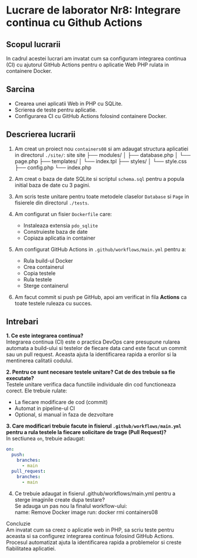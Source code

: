 # Lucrare de laborator Nr8: Integrare continua cu Github Actions

## Scopul lucrarii
In cadrul acestei lucrari am invatat cum sa configuram integrarea continua (CI) cu ajutorul GitHub Actions pentru o aplicatie Web PHP rulata in containere Docker.

## Sarcina
- Crearea unei aplicatii Web in PHP cu SQLite.
- Scrierea de teste pentru aplicatie.
- Configurarea CI cu GitHub Actions folosind containere Docker.

## Descrierea lucrarii

1. Am creat un proiect nou `containers08` si am adaugat structura aplicatiei in directorul `./site/`:
site 
site
├── modules/
│ ├── database.php
│ └── page.php
├── templates/
│ └── index.tpl
├── styles/
│ └── style.css
├── config.php
└── index.php

3. Am creat o baza de date SQLite si scriptul `schema.sql` pentru a popula initial baza de date cu 3 pagini.

4. Am scris teste unitare pentru toate metodele claselor `Database` si `Page` in fisierele din directorul `./tests`.

5. Am configurat un fisier `Dockerfile` care:
   - Instaleaza extensia `pdo_sqlite`
   - Construieste baza de date
   - Copiaza aplicatia in container

6. Am configurat GitHub Actions in `.github/workflows/main.yml` pentru a:
   - Rula build-ul Docker
   - Crea containerul
   - Copia testele
   - Rula testele
   - Sterge containerul

7. Am facut commit si push pe GitHub, apoi am verificat in fila **Actions** ca toate testele ruleaza cu succes.

## Intrebari

**1. Ce este integrarea continua?**  
Integrarea continua (CI) este o practica DevOps care presupune rularea automata a build-ului si testelor de fiecare data cand este facut un commit sau un pull request. Aceasta ajuta la identificarea rapida a erorilor si la mentinerea calitatii codului.

**2. Pentru ce sunt necesare testele unitare? Cat de des trebuie sa fie executate?**  
Testele unitare verifica daca functiile individuale din cod functioneaza corect. Ele trebuie rulate:
- La fiecare modificare de cod (commit)
- Automat in pipeline-ul CI
- Optional, si manual in faza de dezvoltare

**3. Care modificari trebuie facute in fisierul `.github/workflows/main.yml` pentru a rula testele la fiecare solicitare de trage (Pull Request)?**  
In sectiunea `on`, trebuie adaugat:
```yaml
on:
  push:
    branches:
      - main
  pull_request:
    branches:
      - main

```
4. Ce trebuie adaugat in fisierul .github/workflows/main.yml pentru a sterge imaginile create dupa testare?  
Se adauga un pas nou la finalul workflow-ului:  
name: Remove Docker image
run: docker rmi containers08

Concluzie  
Am invatat cum sa creez o aplicatie web in PHP, sa scriu teste pentru aceasta si sa configurez integrarea continua folosind GitHub Actions. Procesul automatizat ajuta la identificarea rapida a problemelor si creste fiabilitatea aplicatiei.


